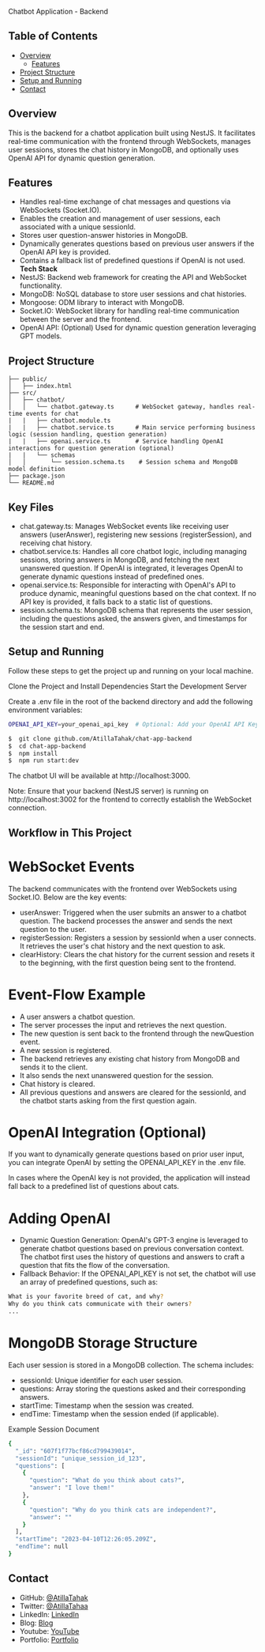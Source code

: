Chatbot Application - Backend

## Table of Contents

- [Overview](#overview)
  - [Features](#features)
- [Project Structure](#project-structure)
- [Setup and Running](#setup-and-running)
- [Contact](#contact)

## Overview

This is the backend for a chatbot application built using NestJS. It facilitates real-time communication with the frontend through WebSockets, manages user sessions, stores the chat history in MongoDB, and optionally uses OpenAI API for dynamic question generation.

## Features
- Handles real-time exchange of chat messages and questions via WebSockets (Socket.IO).
- Enables the creation and management of user sessions, each associated with a unique sessionId.
- Stores user question-answer histories in MongoDB.
- Dynamically generates questions based on previous user answers if the OpenAI API key is provided.
- Contains a fallback list of predefined questions if OpenAI is not used.
**Tech Stack**
- NestJS: Backend web framework for creating the API and WebSocket functionality.
- MongoDB: NoSQL database to store user sessions and chat histories.
- Mongoose: ODM library to interact with MongoDB.
- Socket.IO: WebSocket library for handling real-time communication between the server and the frontend.
- OpenAI API: (Optional) Used for dynamic question generation leveraging GPT models.

## Project Structure
```
├── public/
│   ├── index.html
├── src/
│   ├── chatbot/
│   │   └── chatbot.gateway.ts      # WebSocket gateway, handles real-time events for chat
|   |   ├── chatbot.module.ts
|   |   ├── chatbot.service.ts      # Main service performing business logic (session handling, question generation)
|   |   ├── openai.service.ts       # Service handling OpenAI interactions for question generation (optional)
|   |   └── schemas
│   │       └── session.schema.ts    # Session schema and MongoDB model definition
├── package.json
└── README.md
```
## Key Files
- chat.gateway.ts:
Manages WebSocket events like receiving user answers (userAnswer), registering new sessions (registerSession), and receiving chat history.
- chatbot.service.ts:
Handles all core chatbot logic, including managing sessions, storing answers in MongoDB, and fetching the next unanswered question.
If OpenAI is integrated, it leverages OpenAI to generate dynamic questions instead of predefined ones.
- openai.service.ts:
Responsible for interacting with OpenAI's API to produce dynamic, meaningful questions based on the chat context.
If no API key is provided, it falls back to a static list of questions.
- session.schema.ts:
MongoDB schema that represents the user session, including the questions asked, the answers given, and timestamps for the session start and end.
## Setup and Running

Follow these steps to get the project up and running on your local machine.

Clone the Project and Install Dependencies
Start the Development Server

Create a .env file in the root of the backend directory and add the following environment variables:

```bash
OPENAI_API_KEY=your_openai_api_key  # Optional: Add your OpenAI API Key if using dynamic question generation
```

```bash
$  git clone github.com/AtillaTahak/chat-app-backend
$  cd chat-app-backend
$  npm install
$  npm run start:dev
```

The chatbot UI will be available at http://localhost:3000.

Note: Ensure that your backend (NestJS server) is running on http://localhost:3002 for the frontend to correctly establish the WebSocket connection.

## Workflow in This Project

# WebSocket Events
The backend communicates with the frontend over WebSockets using Socket.IO. Below are the key events:

- userAnswer: Triggered when the user submits an answer to a chatbot question. The backend processes the answer and sends the next question to the user.
- registerSession: Registers a session by sessionId when a user connects. It retrieves the user's chat history and the next question to ask.
- clearHistory: Clears the chat history for the current session and resets it to the beginning, with the first question being sent to the frontend.
# Event-Flow Example
- A user answers a chatbot question.
- The server processes the input and retrieves the next question.
- The new question is sent back to the frontend through the newQuestion event.
- A new session is registered.
- The backend retrieves any existing chat history from MongoDB and sends it to the client.
- It also sends the next unanswered question for the session.
- Chat history is cleared.
- All previous questions and answers are cleared for the sessionId, and the chatbot starts asking from the first question again.

# OpenAI Integration (Optional)
If you want to dynamically generate questions based on prior user input, you can integrate OpenAI by setting the OPENAI_API_KEY in the .env file.

In cases where the OpenAI key is not provided, the application will instead fall back to a predefined list of questions about cats.

# Adding OpenAI
- Dynamic Question Generation:
OpenAI's GPT-3 engine is leveraged to generate chatbot questions based on previous conversation context. The chatbot first uses the history of questions and answers to craft a question that fits the flow of the conversation.
- Fallback Behavior:
If the OPENAI_API_KEY is not set, the chatbot will use an array of predefined questions, such as:

```bash
What is your favorite breed of cat, and why?
Why do you think cats communicate with their owners?
...
```
# MongoDB Storage Structure
Each user session is stored in a MongoDB collection. The schema includes:

- sessionId: Unique identifier for each user session.
- questions: Array storing the questions asked and their corresponding answers.
- startTime: Timestamp when the session was created.
- endTime: Timestamp when the session ended (if applicable).

Example Session Document

```bash
{
  "_id": "607f1f77bcf86cd799439014",
  "sessionId": "unique_session_id_123",
  "questions": [
    {
      "question": "What do you think about cats?",
      "answer": "I love them!"
    },
    {
      "question": "Why do you think cats are independent?",
      "answer": ""
    }
  ],
  "startTime": "2023-04-10T12:26:05.209Z",
  "endTime": null
}
```


## Contact

- GitHub: [@AtillaTahak](https://github.com/AtillaTahak)
- Twitter: [@AtillaTahaa](https://twitter.com/AtillaTahaa)
- LinkedIn: [LinkedIn](https://www.linkedin.com/in/atillatahakordugum)
- Blog: [Blog](https://atillataha.blogspot.com)
- Youtube: [YouTube](https://www.youtube.com/channel/UCmoD0x4Z9vdG2PCsI5p8FYg)
- Portfolio: [Portfolio](atillataha.netlify.app)
